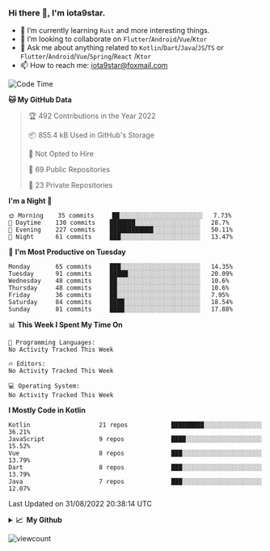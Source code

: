 ### Hi there 👋, I'm iota9star.

- 🌱 I’m currently learning `Rust` and more interesting things.
- 👯 I’m looking to collaborate on `Flutter`/`Android`/`Vue`/`Ktor`
- 💬 Ask me about anything related to `Kotlin`/`Dart`/`Java`/`JS`/`TS` or `Flutter`/`Android`/`Vue`/`Spring`/`React`
  /`Ktor`
- 📫 How to reach me: [iota9star@foxmail.com](iota9star@foxmail.com)



<!--START_SECTION:waka-->
![Code Time](http://img.shields.io/badge/Code%20Time-3%2C090%20hrs%2054%20mins-blue)

**🐱 My GitHub Data** 

> 🏆 492 Contributions in the Year 2022
 > 
> 📦 855.4 kB Used in GitHub's Storage 
 > 
> 🚫 Not Opted to Hire
 > 
> 📜 69 Public Repositories 
 > 
> 🔑 23 Private Repositories  
 > 
**I'm a Night 🦉** 

```text
🌞 Morning    35 commits     ██░░░░░░░░░░░░░░░░░░░░░░░   7.73% 
🌆 Daytime    130 commits    ███████░░░░░░░░░░░░░░░░░░   28.7% 
🌃 Evening    227 commits    ████████████░░░░░░░░░░░░░   50.11% 
🌙 Night      61 commits     ███░░░░░░░░░░░░░░░░░░░░░░   13.47%

```
📅 **I'm Most Productive on Tuesday** 

```text
Monday       65 commits     ███░░░░░░░░░░░░░░░░░░░░░░   14.35% 
Tuesday      91 commits     █████░░░░░░░░░░░░░░░░░░░░   20.09% 
Wednesday    48 commits     ██░░░░░░░░░░░░░░░░░░░░░░░   10.6% 
Thursday     48 commits     ██░░░░░░░░░░░░░░░░░░░░░░░   10.6% 
Friday       36 commits     ██░░░░░░░░░░░░░░░░░░░░░░░   7.95% 
Saturday     84 commits     ████░░░░░░░░░░░░░░░░░░░░░   18.54% 
Sunday       81 commits     ████░░░░░░░░░░░░░░░░░░░░░   17.88%

```


📊 **This Week I Spent My Time On** 

```text
💬 Programming Languages: 
No Activity Tracked This Week

🔥 Editors: 
No Activity Tracked This Week

💻 Operating System: 
No Activity Tracked This Week

```

**I Mostly Code in Kotlin** 

```text
Kotlin                   21 repos            █████████░░░░░░░░░░░░░░░░   36.21% 
JavaScript               9 repos             ████░░░░░░░░░░░░░░░░░░░░░   15.52% 
Vue                      8 repos             ███░░░░░░░░░░░░░░░░░░░░░░   13.79% 
Dart                     8 repos             ███░░░░░░░░░░░░░░░░░░░░░░   13.79% 
Java                     7 repos             ███░░░░░░░░░░░░░░░░░░░░░░   12.07%

```



 Last Updated on 31/08/2022 20:38:14 UTC
<!--END_SECTION:waka-->

<details>
  <summary><b>📈&nbsp;&nbsp;My Github</b></summary>
  <br>
  <img src='https://github-profile-trophy.vercel.app/?username=iota9star'>
  <img src='https://bad-apple-github-readme.vercel.app/api?show_bg=1&username=iota9star&hide_title=true'>
  <img src='http://cr-skills-chart-widget.azurewebsites.net/api/api?username=iota9star'>
</details>


![viewcount](https://count.getloli.com/get/@iota9star?theme=rule34)
